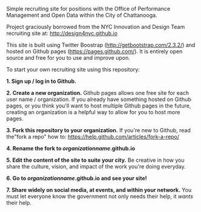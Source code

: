 Simple recruiting site for positions with the Office of Performance Management and Open Data within the City of Chattanooga.

Project graciously borrowed from the NYC Innovation and Design Team recruiting site at: http://design4nyc.github.io

This site is built using Twitter Boostrap (http://getbootstrap.com/2.3.2/) and hosted on Github pages (https://pages.github.com/). It is entirely open source and free for you to use and improve upon. 

To start your own recruiting site using this repository: 

**1. Sign up / log in to Github.**

**2. Create a new organization.** Github pages allows one free site for each user name / organization. If you already have something hosted on Github pages, or you think you'll want to host multiple Github pages in the future, creating an organization is a helpful way to allow for you to host more pages. 

**3. Fork this repository to your organization.**
If you're new to Github, read the"fork a repo" how to: https://help.github.com/articles/fork-a-repo/

**4. Rename the fork to *organizationname*.github.io**

**5. Edit the content of the site to suite your city.** Be creative in how you share the culture, vision, and impact of the work you're doing everyday. 

**6. Go to *organizationname*.github.io and see your site!**

**7. Share widely on social media, at events, and within your network.** You must let everyone know the government not only needs their help, it *wants* their help. 
